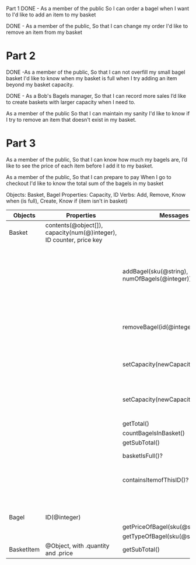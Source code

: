 Part 1
DONE - As a member of the public
So I can order a bagel when I want to
I'd like to add an item to my basket

DONE - As a member of the public,
So that I can change my order
I'd like to remove an item from my basket

# Part 2
DONE -As a member of the public,
So that I can not overfill my small bagel basket
I'd like to know when my basket is full when I try adding an item beyond my basket capacity.

DONE - As a Bob's Bagels manager,
So that I can record more sales
I’d like to create baskets with larger capacity when I need to.

As a member of the public
So that I can maintain my sanity
I'd like to know if I try to remove an item that doesn't exist in my basket.

# Part 3
As a member of the public,
So that I can know how much my bagels are,
I’d like to see the price of each item before I add it to my basket.

As a member of the public,
So that I can prepare to pay
When I go to checkout I'd like to know the total sum of the bagels in my basket

Objects: Basket, Bagel
Properties: Capacity, ID
Verbs: Add, Remove, Know when (is full), Create, Know if (item isn't in basket)

<!-- re-format the table -->
<!-- data types are missing -->
<!-- scenarios are missing -->
<!-- messages to messages ??? -->
<!-- four outputs, seven methods in basket.js -->
| Objects  | Properties | Messages | Notes    | Scenarios | Output |
| - | - | -| - | - | - |
| Basket   | contents(@object[]), capacity(num(@)integer), ID counter, price key    |
| | | addBagel(sku(@string), numOfBagels(@integer))| (note: includes new item with next ID), increment ID counter | sku is valid | contents(@Object[])|
| | | | TO BE ADDED | sku is NOT valid | throw error |
|          | | removeBagel(id(@integer)) | | bagel found | contents(@Object[]) |
|          | | | TO BE ADDED | bagel not found | throw error|
|          | | setCapacity(newCapacity(@Integer))| | new capacity is a positive integer| capacity(@integer) |
|          | | setCapacity(newCapacity(@Integer))| TO BE ADDED | new capacity is not a positive integer| throw error |
|          | | getTotal()| | | total(@number) |
|          | | countBagelsInBasket()|| | count(@number) |
|          | | getSubTotal()|| | subTotal(@number) |
|          | | basketIsFull()? || output: inconsistent | @string / @boolean|
|          | | containsItemofThisID()? | MISSING FROM CODE BASE| if item found | true|
|          | |  | | if item not found| false|
| Bagel    |  ID(@integer)|
| |        | getPriceOfBagel(sku(@string)) ||| price(@number)|
| |        | getTypeOfBagel(sku(@string)) ||| variant(@string)|
BasketItem | @Object, with .quantity and .price | getSubTotal() | |
